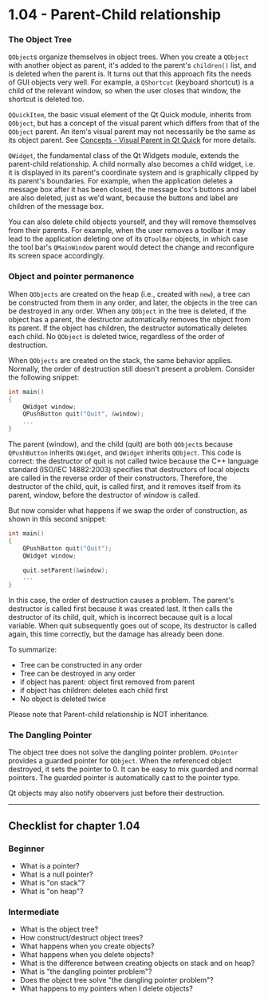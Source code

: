 # 1.04 - Parent-Child relationship

### The Object Tree

`QObject`s organize themselves in object trees. When you create a `QObject` with another object as parent, it's added to the parent's `children()` list, and is deleted when the parent is. It turns out that this approach fits the needs of GUI objects very well. For example, a `QShortcut` (keyboard shortcut) is a child of the relevant window, so when the user closes that window, the shortcut is deleted too.

`QQuickItem`, the basic visual element of the Qt Quick module, inherits from `QObject`, but has a concept of the visual parent which differs from that of the `QObject` parent. An item's visual parent may not necessarily be the same as its object parent. See [Concepts - Visual Parent in Qt Quick](https://doc.qt.io/qt-5/qtquick-visualcanvas-visualparent.html) for more details.

`QWidget`, the fundamental class of the Qt Widgets module, extends the parent-child relationship. A child normally also becomes a child widget, i.e. it is displayed in its parent's coordinate system and is graphically clipped by its parent's boundaries. For example, when the application deletes a message box after it has been closed, the message box's buttons and label are also deleted, just as we'd want, because the buttons and label are children of the message box.

You can also delete child objects yourself, and they will remove themselves from their parents. For example, when the user removes a toolbar it may lead to the application deleting one of its `QToolBar` objects, in which case the tool bar's `QMainWindow` parent would detect the change and reconfigure its screen space accordingly.

### Object and pointer permanence

When `QObjects` are created on the heap (i.e., created with `new`), a tree can be constructed from them in any order, and later, the objects in the tree can be destroyed in any order. When any `QObject` in the tree is deleted, if the object has a parent, the destructor automatically removes the object from its parent. If the object has children, the destructor automatically deletes each child. No `QObject` is deleted twice, regardless of the order of destruction.

When `QObjects` are created on the stack, the same behavior applies. Normally, the order of destruction still doesn't present a problem. Consider the following snippet:

```cpp
int main()
{
    QWidget window;
    QPushButton quit("Quit", &window);
    ...
}
```
     
The parent (window), and the child (quit) are both `QObject`s because `QPushButton` inherits `QWidget`, and `QWidget` inherits `QObject`. This code is correct: the destructor of quit is not called twice because the C++ language standard (ISO/IEC 14882:2003) specifies that destructors of local objects are called in the reverse order of their constructors. Therefore, the destructor of the child, quit, is called first, and it removes itself from its parent, window, before the destructor of window is called.

But now consider what happens if we swap the order of construction, as shown in this second snippet:

```cpp
int main()
{
    QPushButton quit("Quit");
    QWidget window;

    quit.setParent(&window);
    ...
}
```

In this case, the order of destruction causes a problem. The parent's destructor is called first because it was created last. It then calls the destructor of its child, quit, which is incorrect because quit is a local variable. When quit subsequently goes out of scope, its destructor is called again, this time correctly, but the damage has already been done.

To summarize:

* Tree can be constructed in any order 
* Tree can be destroyed in any order 
* if object has parent: object first removed from parent 
* if object has children: deletes each child first
* No object is deleted twice 

Please note that Parent-child relationship is NOT inheritance.

### The Dangling Pointer

The object tree does not solve the dangling pointer problem. `QPointer` provides a guarded pointer for `QObject`.
When the referenced object destroyed, it sets the pointer to 0. It can be easy to mix guarded and normal pointers. The guarded pointer is automatically cast to the pointer type.

Qt objects may also notify observers just before their destruction.

***

## Checklist for chapter 1.04

### Beginner

* What is a pointer?
* What is a null pointer?
* What is "on stack"?
* What is "on heap"?

### Intermediate

* What is the object tree?
* How construct/destruct object trees?
* What happens when you create objects?
* What happens when you delete objects?
* What is the difference between creating objects on stack and on heap?
* What is "the dangling pointer problem"?
* Does the object tree solve "the dangling pointer problem"?
* What happens to my pointers when I delete objects?
